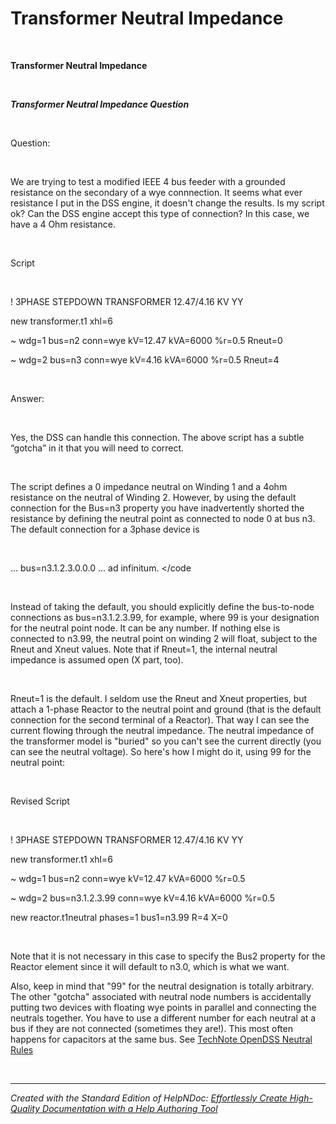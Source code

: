 # Transformer Neutral Impedance

&nbsp;

**Transformer Neutral Impedance**

&nbsp;

***Transformer Neutral Impedance Question***

&nbsp;

Question:

&nbsp;

We are trying to test a modified IEEE 4 bus feeder with a grounded resistance on the secondary of a wye connnection. It seems what ever resistance I put in the DSS engine, it doesn't change the results. Is my script ok? Can the DSS engine accept this type of connection? In this case, we have a 4 Ohm resistance.

&nbsp;

Script

&nbsp;

\! 3PHASE STEPDOWN TRANSFORMER 12.47/4.16 KV YY

new transformer.t1 xhl=6

\~ wdg=1 bus=n2 conn=wye kV=12.47 kVA=6000 %r=0.5 Rneut=0

\~ wdg=2 bus=n3 conn=wye kV=4.16 kVA=6000 %r=0.5 Rneut=4

&nbsp;

Answer:

&nbsp;

Yes, the DSS can handle this connection. The above script has a subtle “gotcha” in it that you will need to correct.&nbsp;

&nbsp;

The script defines a 0 impedance neutral on Winding 1 and a 4ohm resistance on the neutral of Winding 2. However, by using the default connection for the Bus=n3 property you have inadvertently shorted the resistance by defining the neutral point as connected to node 0 at bus n3. The default connection for a 3phase device is

&nbsp;

... bus=n3.1.2.3.0.0.0 ... ad infinitum. \</code

&nbsp;

Instead of taking the default, you should explicitly define the bus-to-node connections as bus=n3.1.2.3.99, for example, where 99 is your designation for the neutral point node. It can be any number. If nothing else is connected to n3.99, the neutral point on winding 2 will float, subject to the Rneut and Xneut values. Note that if Rneut=1, the internal neutral impedance is assumed open (X part, too).

&nbsp;

Rneut=1 is the default. I seldom use the Rneut and Xneut properties, but attach a 1-phase Reactor to the neutral point and ground (that is the default connection for the second terminal of a Reactor). That way I can see the current flowing through the neutral impedance. The neutral impedance of the transformer model is "buried" so you can't see the current directly (you can see the neutral voltage). So here's how I might do it, using 99 for the neutral point:

&nbsp;

Revised Script

&nbsp;

\! 3PHASE STEPDOWN TRANSFORMER 12.47/4.16 KV YY

new transformer.t1 xhl=6

\~ wdg=1 bus=n2 conn=wye kV=12.47 kVA=6000 %r=0.5

\~ wdg=2 bus=n3.1.2.3.99 conn=wye kV=4.16 kVA=6000 %r=0.5

new reactor.t1neutral phases=1 bus1=n3.99 R=4 X=0

&nbsp;

Note that it is not necessary in this case to specify the Bus2 property for the Reactor element since it will default to n3.0, which is what we want.

Also, keep in mind that "99" for the neutral designation is totally arbitrary. The other "gotcha" associated with neutral node numbers is accidentally putting two devices with floating wye points in parallel and connecting the neutrals together. You have to use a different number for each neutral at a bus if they are not connected (sometimes they are\!). This most often happens for capacitors at the same bus. See [TechNote OpenDSS Neutral Rules](<NeutralRules.md>)

&nbsp;


***
_Created with the Standard Edition of HelpNDoc: [Effortlessly Create High-Quality Documentation with a Help Authoring Tool](<https://www.helpndoc.com/news-and-articles/2022-09-27-why-use-a-help-authoring-tool-instead-of-microsoft-word-to-produce-high-quality-documentation/>)_
